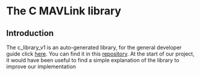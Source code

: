 # The C MAVLink library

## Introduction

The c_library_v1 is an auto-generated library, for the general developer guide click [here](https://mavlink.io/en/). You can find it in this [repository](https://github.com/mavlink/c_library_v1). At the start of our project,  it would have been useful to find a simple explanation of the library to improve our implementation 

